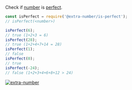 Check if [number] is [perfect].

```javascript
const isPerfect = require('@extra-number/is-perfect');
// isPerfect(<number>)

isPerfect(6);
// true (1+2+3 = 6)
isPerfect(28);
// true (1+2+4+7+14 = 28)
isPerfect(1);
// false
isPerfect(0);
// true
isPerfect(-24);
// false (1+2+3+4+6+8+12 > 24)
```


[![extra-number](https://i.imgur.com/MCb8pjO.jpg)](https://www.npmjs.com/package/extra-number)

[number]: https://developer.mozilla.org/en-US/docs/Web/JavaScript/Guide/Numbers_and_dates
[perfect]: https://en.wikipedia.org/wiki/Perfect_number
